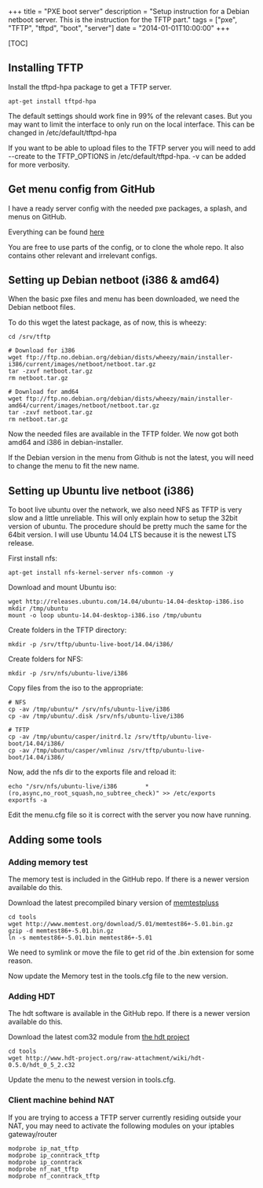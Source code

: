 +++
title = "PXE boot server"
description = "Setup instruction for a Debian netboot server. This is the instruction for the TFTP part."
tags = ["pxe", "TFTP", "tftpd", "boot", "server"]
date = "2014-01-01T10:00:00"
+++

[TOC]

## Installing TFTP

Install the tftpd-hpa package to get a TFTP server.

    
    apt-get install tftpd-hpa

The default settings should work fine in 99% of the relevant cases. But you may want to limit the interface to only run on the local interface.
This can be changed in /etc/default/tftpd-hpa

If you want to be able to upload files to the TFTP server you will need to add --create to the TFTP_OPTIONS in /etc/default/tftpd-hpa. -v can be added for more verbosity.

## Get menu config from GitHub
I have a ready server config with the needed pxe packages, a splash, and menus on GitHub.

Everything can be found [here](https://github.com/dfektlan/server/tree/master/tftp)

You are free to use parts of the config, or to clone the whole repo. It also contains other relevant and irrelevant configs.

## Setting up Debian netboot (i386 & amd64)
When the basic pxe files and menu has been downloaded, we need the Debian netboot files.

To do this wget the latest package, as of now, this is wheezy:

    
    cd /srv/tftp

    # Download for i386
    wget ftp://ftp.no.debian.org/debian/dists/wheezy/main/installer-i386/current/images/netboot/netboot.tar.gz
    tar -zxvf netboot.tar.gz
    rm netboot.tar.gz

    # Download for amd64
    wget ftp://ftp.no.debian.org/debian/dists/wheezy/main/installer-amd64/current/images/netboot/netboot.tar.gz
    tar -zxvf netboot.tar.gz
    rm netboot.tar.gz

Now the needed files are available in the TFTP folder. We now got both amd64 and i386 in debian-installer.

If the Debian version in the menu from Github is not the latest, you will need to change the menu to fit the new name.

## Setting up Ubuntu live netboot (i386)
To boot live ubuntu over the network, we also need NFS as TFTP is very slow and a little unreliable.
This will only explain how to setup the 32bit version of ubuntu. The procedure should be pretty much the same for the 64bit version.
I will use Ubuntu 14.04 LTS because it is the newest LTS release.

First install nfs:

    
    apt-get install nfs-kernel-server nfs-common -y

Download and mount Ubuntu iso:

    
    wget http://releases.ubuntu.com/14.04/ubuntu-14.04-desktop-i386.iso
    mkdir /tmp/ubuntu
    mount -o loop ubuntu-14.04-desktop-i386.iso /tmp/ubuntu

Create folders in the TFTP directory:

    
    mkdir -p /srv/tftp/ubuntu-live-boot/14.04/i386/

Create folders for NFS:

    
    mkdir -p /srv/nfs/ubuntu-live/i386

Copy files from the iso to the appropriate:

    
    # NFS
    cp -av /tmp/ubuntu/* /srv/nfs/ubuntu-live/i386
    cp -av /tmp/ubuntu/.disk /srv/nfs/ubuntu-live/i386

    # TFTP
    cp -av /tmp/ubuntu/casper/initrd.lz /srv/tftp/ubuntu-live-boot/14.04/i386/
    cp -av /tmp/ubuntu/casper/vmlinuz /srv/tftp/ubuntu-live-boot/14.04/i386/

Now, add the nfs dir to the exports file and reload it:

    
    echo "/srv/nfs/ubuntu-live/i386        *(ro,async,no_root_squash,no_subtree_check)" >> /etc/exports
    exportfs -a

Edit the menu.cfg file so it is correct with the server you now have running.

## Adding some tools

### Adding memory test
The memory test is included in the GitHub repo. If there is a newer version available do this.

Download the latest precompiled binary version of [memtestpluss](http://www.memtest.org/#downiso)

    
    cd tools
    wget http://www.memtest.org/download/5.01/memtest86+-5.01.bin.gz
    gzip -d memtest86+-5.01.bin.gz
    ln -s memtest86+-5.01.bin memtest86+-5.01

We need to symlink or move the file to get rid of the .bin extension for some reason.

Now update the Memory test in the tools.cfg file to the new version.

### Adding HDT
The hdt software is available in the GitHub repo. If there is a newer version available do this.

Download the latest com32 module from [the hdt project](http://www.hdt-project.org)

    
    cd tools
    wget http://www.hdt-project.org/raw-attachment/wiki/hdt-0.5.0/hdt_0_5_2.c32

Update the menu to the newest version in tools.cfg.

### Client machine behind NAT
If you are trying to access a TFTP server currently residing outside your NAT, you may need to activate the following modules on your iptables gateway/router

    
    modprobe ip_nat_tftp
    modprobe ip_conntrack_tftp
    modprobe ip_conntrack
    modprobe nf_nat_tftp
    modprobe nf_conntrack_tftp
